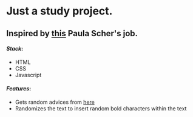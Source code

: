 # Just a study project.

## Inspired by [this](https://www.designweek.co.uk/issues/30-march-5-april-2015/paula-scher-uses-revolutionary-typeface-in-rebrand-of-the-new-school/) Paula Scher's job.

#### _Stack_:

- HTML
- CSS
- Javascript

#### _Features_:

- Gets random advices from [here](https://api.adviceslip.com/advice)
- Randomizes the text to insert random bold characters within the text
